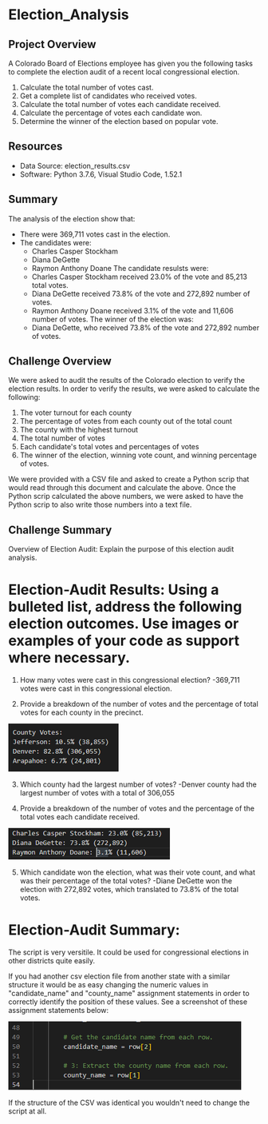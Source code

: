 # Election_Analysis

## Project Overview
A Colorado Board of Elections employee has given you the following tasks to complete the election audit of a recent local congressional election.

1. Calculate the total number of votes cast.
1. Get a complete list of candidates who received votes.
1. Calculate the total number of votes each candidate received.
1. Calculate the percentage of votes each candidate won.
1. Determine the winner of the election based on popular vote.

## Resources
* Data Source: election_results.csv
* Software: Python 3.7.6, Visual Studio Code, 1.52.1

## Summary
The analysis of the election show that: 
* There were 369,711 votes cast in the election.
* The candidates were:
  * Charles Casper Stockham
  * Diana DeGette
  * Raymon Anthony Doane
The candidate resulsts were:
  * Charles Casper Stockham received 23.0% of the vote and 85,213 total votes.
  * Diana DeGette received 73.8% of the vote and 272,892 number of votes.  
  * Raymon Anthony Doane received 3.1% of the vote and 11,606 number of votes.
The winner of the election was:
  * Diana DeGette, who received 73.8% of the vote and 272,892 number of votes.
  
## Challenge Overview

We were asked to audit the results of the Colorado election to verify the election results. In order to verify the results, we were asked to calculate the following:

  1. The voter turnout for each county
  1. The percentage of votes from each county out of the total count
  1. The county with the highest turnout
  1. The total number of votes
  1. Each candidate's total votes and percentages of votes
  1. The winner of the election, winning vote count, and winning percentage of votes.

We were provided with a CSV file and asked to create a Python scrip that would read through this document and calculate the above. Once the Python scrip calculated the above numbers, we were asked to have the Python scrip to also write those numbers into a text file.

## Challenge Summary

Overview of Election Audit: Explain the purpose of this election audit analysis.

# Election-Audit Results: Using a bulleted list, address the following election outcomes. Use images or examples of your code as support where necessary.

  1. How many votes were cast in this congressional election? 
    -369,711 votes were cast in this congressional election.

  2. Provide a breakdown of the number of votes and the percentage of total votes for each county in the precinct.

![alt text](https://github.com/Anthony-Hendrickson/Election_Analysis/blob/main/Resources/Votes_and_percentages_by_county.PNG)

  3. Which county had the largest number of votes?
    -Denver county had the largest number of votes with a total of 306,055


  4. Provide a breakdown of the number of votes and the percentage of the total votes each candidate received.

![alt text](https://github.com/Anthony-Hendrickson/Election_Analysis/blob/main/Resources/Votes_and_percentages_by_candidate.PNG)

  5. Which candidate won the election, what was their vote count, and what was their percentage of the total votes?
    -Diane DeGette won the election with 272,892 votes, which translated to 73.8% of the total votes.
    
# Election-Audit Summary:

The script is very versitile. It could be used for congressional elections in other districts quite easily.

If you had another csv election file from another state with a similar structure it would be as easy changing the numeric values in "candidate_name" and "county_name" assignment statements in order to correctly identify the position of these values. See a screenshot of these assignment statements below:

![alt text](https://github.com/Anthony-Hendrickson/Election_Analysis/blob/main/Resources/Targeting_county_and_candidate_values_in_csv.PNG)

If the structure of the CSV was identical you wouldn't need to change the script at all. 

